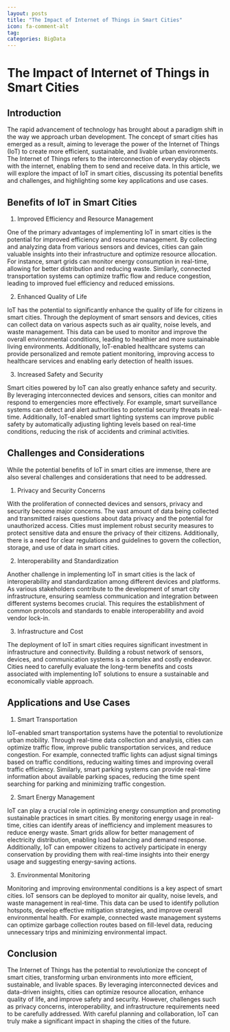 ```yaml
---
layout: posts
title: "The Impact of Internet of Things in Smart Cities"
icon: fa-comment-alt
tag:      
categories: BigData
---
```



# The Impact of Internet of Things in Smart Cities

## Introduction

The rapid advancement of technology has brought about a paradigm shift in the way we approach urban development. The concept of smart cities has emerged as a result, aiming to leverage the power of the Internet of Things (IoT) to create more efficient, sustainable, and livable urban environments. The Internet of Things refers to the interconnection of everyday objects with the internet, enabling them to send and receive data. In this article, we will explore the impact of IoT in smart cities, discussing its potential benefits and challenges, and highlighting some key applications and use cases.

## Benefits of IoT in Smart Cities

1. Improved Efficiency and Resource Management

One of the primary advantages of implementing IoT in smart cities is the potential for improved efficiency and resource management. By collecting and analyzing data from various sensors and devices, cities can gain valuable insights into their infrastructure and optimize resource allocation. For instance, smart grids can monitor energy consumption in real-time, allowing for better distribution and reducing waste. Similarly, connected transportation systems can optimize traffic flow and reduce congestion, leading to improved fuel efficiency and reduced emissions.

2. Enhanced Quality of Life

IoT has the potential to significantly enhance the quality of life for citizens in smart cities. Through the deployment of smart sensors and devices, cities can collect data on various aspects such as air quality, noise levels, and waste management. This data can be used to monitor and improve the overall environmental conditions, leading to healthier and more sustainable living environments. Additionally, IoT-enabled healthcare systems can provide personalized and remote patient monitoring, improving access to healthcare services and enabling early detection of health issues.

3. Increased Safety and Security

Smart cities powered by IoT can also greatly enhance safety and security. By leveraging interconnected devices and sensors, cities can monitor and respond to emergencies more effectively. For example, smart surveillance systems can detect and alert authorities to potential security threats in real-time. Additionally, IoT-enabled smart lighting systems can improve public safety by automatically adjusting lighting levels based on real-time conditions, reducing the risk of accidents and criminal activities.

## Challenges and Considerations

While the potential benefits of IoT in smart cities are immense, there are also several challenges and considerations that need to be addressed.

1. Privacy and Security Concerns

With the proliferation of connected devices and sensors, privacy and security become major concerns. The vast amount of data being collected and transmitted raises questions about data privacy and the potential for unauthorized access. Cities must implement robust security measures to protect sensitive data and ensure the privacy of their citizens. Additionally, there is a need for clear regulations and guidelines to govern the collection, storage, and use of data in smart cities.

2. Interoperability and Standardization

Another challenge in implementing IoT in smart cities is the lack of interoperability and standardization among different devices and platforms. As various stakeholders contribute to the development of smart city infrastructure, ensuring seamless communication and integration between different systems becomes crucial. This requires the establishment of common protocols and standards to enable interoperability and avoid vendor lock-in.

3. Infrastructure and Cost

The deployment of IoT in smart cities requires significant investment in infrastructure and connectivity. Building a robust network of sensors, devices, and communication systems is a complex and costly endeavor. Cities need to carefully evaluate the long-term benefits and costs associated with implementing IoT solutions to ensure a sustainable and economically viable approach.

## Applications and Use Cases

1. Smart Transportation

IoT-enabled smart transportation systems have the potential to revolutionize urban mobility. Through real-time data collection and analysis, cities can optimize traffic flow, improve public transportation services, and reduce congestion. For example, connected traffic lights can adjust signal timings based on traffic conditions, reducing waiting times and improving overall traffic efficiency. Similarly, smart parking systems can provide real-time information about available parking spaces, reducing the time spent searching for parking and minimizing traffic congestion.

2. Smart Energy Management

IoT can play a crucial role in optimizing energy consumption and promoting sustainable practices in smart cities. By monitoring energy usage in real-time, cities can identify areas of inefficiency and implement measures to reduce energy waste. Smart grids allow for better management of electricity distribution, enabling load balancing and demand response. Additionally, IoT can empower citizens to actively participate in energy conservation by providing them with real-time insights into their energy usage and suggesting energy-saving actions.

3. Environmental Monitoring

Monitoring and improving environmental conditions is a key aspect of smart cities. IoT sensors can be deployed to monitor air quality, noise levels, and waste management in real-time. This data can be used to identify pollution hotspots, develop effective mitigation strategies, and improve overall environmental health. For example, connected waste management systems can optimize garbage collection routes based on fill-level data, reducing unnecessary trips and minimizing environmental impact.

## Conclusion

The Internet of Things has the potential to revolutionize the concept of smart cities, transforming urban environments into more efficient, sustainable, and livable spaces. By leveraging interconnected devices and data-driven insights, cities can optimize resource allocation, enhance quality of life, and improve safety and security. However, challenges such as privacy concerns, interoperability, and infrastructure requirements need to be carefully addressed. With careful planning and collaboration, IoT can truly make a significant impact in shaping the cities of the future.